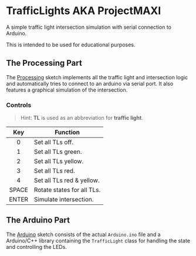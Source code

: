 # TrafficLights AKA ProjectMAXI

A simple traffic light intersection simulation with serial connection to Arduino.


This is intended to be used for educational purposes.

## The Processing Part
The [Processing](./Processing) sketch implements all the traffic light and intersection logic
and automatically tries to connect to an arduino via serial port.
It also features a graphical simulation of the intersection.

### Controls

> Hint: **TL** is used as an abbreviation for **traffic light**. 

| Key   | Function                   |
|:-----:| -------------------------- |
| 0     | Set all TLs off.           |
| 1     | Set all TLs green.         |
| 2     | Set all TLs yellow.        |
| 3     | Set all TLs red.           |
| 4     | Set all TLs red & yellow.  |
| SPACE | Rotate states for all TLs. |
| ENTER | Simulate intersection.     |


## The Arduino Part
The [Arduino](./Arduino) sketch consists of the actual `Arduino.ino` file
and a Arduino/C++ library containing the `TrafficLight` class for handling the
state and controlling the LEDs.
